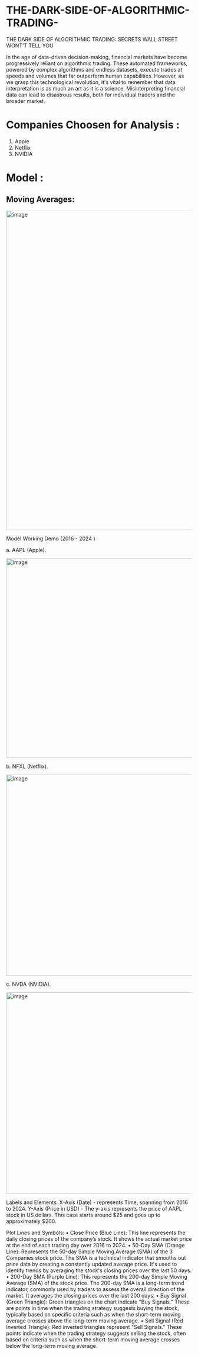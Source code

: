 # THE-DARK-SIDE-OF-ALGORITHMIC-TRADING-
THE DARK SIDE OF ALGORITHMIC TRADING: SECRETS WALL STREET WONT’T TELL YOU

In the age of data-driven decision-making, financial markets have become progressively reliant on algorithmic trading. These automated frameworks, powered by complex algorithms and endless datasets, execute trades at speeds and volumes that far outperform human capabilities. However, as we grasp this technological revolution, it's vital to remember that data interpretation is as much an art as it is a science. Misinterpreting financial data can lead to disastrous results, both for individual traders and the broader market.

# Companies Choosen for Analysis :
1. Apple 
2. Netflix 
3. NVIDIA 

# Model :
## Moving Averages:

<img width="864" alt="image" src="https://github.com/user-attachments/assets/4f3a0a58-0c0b-4fd3-8e07-5d50d40af1a0">

Model Working Demo (2016 - 2024 )

a.	AAPL (Apple).

 <img width="540" alt="image" src="https://github.com/user-attachments/assets/8f98c466-a211-4c30-b9e8-768521e82841">

b.	NFXL (Netflix).

 <img width="544" alt="image" src="https://github.com/user-attachments/assets/79d78c52-b2fd-47ce-92e7-bb214ef16b3f">

c.	NVDA (NVIDIA).

 <img width="545" alt="image" src="https://github.com/user-attachments/assets/496f8643-8b46-405f-b419-280ed449fb6d">


Labels and Elements:
X-Axis (Date) - represents Time, spanning from 2016 to 2024.
Y-Axis (Price in USD) - The y-axis represents the price of AAPL stock in US dollars. This case starts around $25 and goes up to approximately $200.

Plot Lines and Symbols:
•	Close Price (Blue Line): This line represents the daily closing prices of the company’s stock. It shows the actual market price at the end of each trading day over 2016 to 2024.
•	50-Day SMA (Orange Line): Represents the 50-day Simple Moving Average (SMA) of the 3 Companies stock price. The SMA is a technical indicator that smooths out price data by creating a constantly updated average price. It's used to identify trends by averaging the stock's closing prices over the last 50 days.
•	200-Day SMA (Purple Line): This represents the 200-day Simple Moving Average (SMA) of the stock price. The 200-day SMA is a long-term trend indicator, commonly used by traders to assess the overall direction of the market. It averages the closing prices over the last 200 days.
•	Buy Signal (Green Triangle): Green triangles on the chart indicate "Buy Signals." These are points in time when the trading strategy suggests buying the stock, typically based on specific criteria such as when the short-term moving average crosses above the long-term moving average.
•	Sell Signal (Red Inverted Triangle): Red inverted triangles represent "Sell Signals." These points indicate when the trading strategy suggests selling the stock, often based on criteria such as when the short-term moving average crosses below the long-term moving average.


